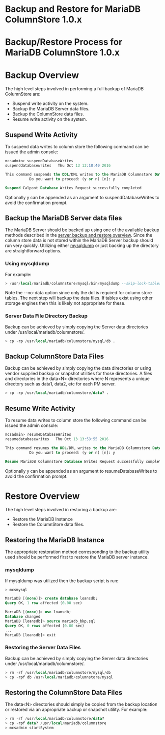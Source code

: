 # Backup and Restore for MariaDB ColumnStore 1.0.x

# Backup/Restore Process for MariaDB ColumnStore 1.0.x

# Backup Overview

The high level steps involved in performing a full backup of MariaDB ColumnStore are:

- Suspend write activity on the system.
- Backup the MariaDB Server data files.
- Backup the ColumnStore data files.
- Resume write activity on the system.

## Suspend Write Activity

To suspend data writes to column store the following command can be issued the admin console:

```sql
mcsadmin> suspendDatabaseWrites
suspenddatabasewrites   Thu Oct 13 13:18:40 2016

This command suspends the DDL/DML writes to the MariaDB Columnstore Database
           Do you want to proceed: (y or n) [n]: y

Suspend Calpont Database Writes Request successfully completed
```

Optionally y can be appended as an argument to suspendDatabaseWrites to avoid the confirmation prompt.

## Backup the MariaDB Server data files

The MariaDB Server should be backed up using one of the available backup methods described in the [server backup and restore overview](/mariadb-administration/backing-up-and-restoring-databases/backup-and-restore-overview/). Since the column store data is not stored within the MariaDB Server backup should run very quickly. Utilizing either [mysqldump](/clients-utilities/backup-restore-and-import-clients/mysqldump/) or just backing up the directory are straightforward options.

### Using mysqldump

For example:

```sql
> /usr/local/mariadb/columnstore/mysql/bin/mysqldump --skip-lock-tables --no-data loansdb > mariadb_bkp.sql
```

Note the --no-data option since only the ddl is required for column store tables. The next step will backup the data files. If tables exist using other storage engines then this is likely not appropriate for these.

### Server Data File Directory Backup

Backup can be achieved by simply copying the Server data directories under /usr/local/mariadb/columnstore/.

```sql
> cp -rp /usr/local/mariadb/columnstore/mysql/db .
```

## Backup ColumnStore Data  Files

Backup can be achieved by simply copying the data directories or using vendor supplied backup or snapshot utilities for those directories. A files and directories in the data&lt;N&gt; directories where N represents a unique directory such as data1, data2, etc for each PM server.

```sql
> cp -rp /usr/local/mariadb/columnstore/data? .
```

## Resume Write Activity

To resume data writes to column store the following command can be issued the admin console:

```sql
mcsadmin> resumeDatabaseWrites
resumedatabasewrites   Thu Oct 13 13:58:55 2016

This command resumes the DDL/DML writes to the MariaDB Columnstore Database
           Do you want to proceed: (y or n) [n]: y

Resume MariaDB Columnstore Database Writes Request successfully completed
```

Optionally y can be appended as an argument to resumeDatabaseWrites to avoid the confirmation prompt.

# Restore Overview

The high level steps involved in restoring a backup are:

- Restore the MariaDB Instance
- Restore the ColumnStore data files.

## Restoring the MariaDB Instance

The appropriate restoration method corresponding to the backup utility used should be performed first to restore the MariaDB server instance.

### mysqldump

If mysqldump was utilized then the backup script is run:

```sql
> mcsmysql

MariaDB [(none)]> create database loansdb;
Query OK, 1 row affected (0.00 sec)

MariaDB [(none)]> use loansdb;
Database changed
MariaDB [loansdb]> source mariadb_bkp.sql
Query OK, 0 rows affected (0.00 sec)
...
MariaDB [loansdb]> exit

```

### Restoring the Server Data Files

Backup can be achieved by simply copying the Server data directories under /usr/local/mariadb/columnstore/.

```sql
> rm -rf /usr/local/mariadb/columnstore/mysql/db
> cp -rpf db /usr/local/mariadb/columnstore/mysql
```

## Restoring the ColumnStore Data Files

The data&lt;N&gt; directories should simply be copied from the backup location or restored via an appropriate backup or snapshot utility. For example:

```sql
> rm -rf /usr/local/mariadb/columnstore/data?
> cp -rpf data? /usr/local/mariadb/columnstore
> mcsadmin startSystem
```